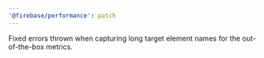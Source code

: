 ```yaml
---
'@firebase/performance': patch
---
```


Fixed errors thrown when capturing long target element names for the out-of-the-box metrics.
